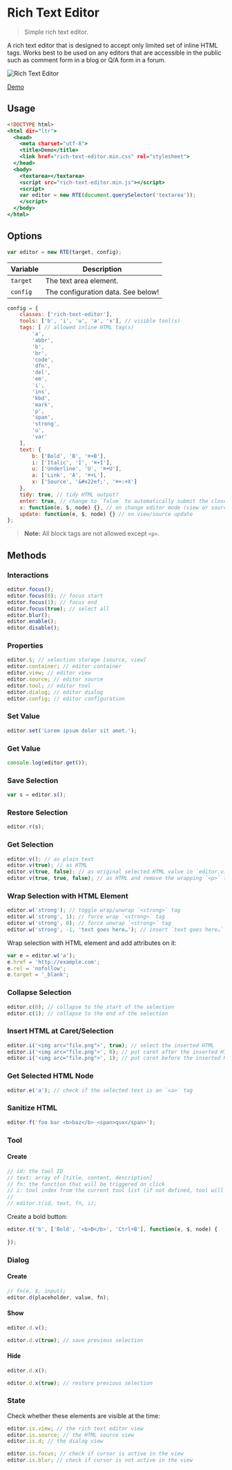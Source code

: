 Rich Text Editor
================

> Simple rich text editor.

A rich text editor that is designed to accept only limited set of inline HTML tags. Works best to be used on any editors that are accessible in the public such as comment form in a blog or Q/A form in a forum.

![Rich Text Editor](https://cloud.githubusercontent.com/assets/1669261/26141683/48b2ec6a-3b07-11e7-9173-5a1f002c5441.gif)

[Demo](http://tovic.github.io/rich-text-editor "View Demo")

Usage
-----

~~~ .html
<!DOCTYPE html>
<html dir="ltr">
  <head>
    <meta charset="utf-8">
    <title>Demo</title>
    <link href="rich-text-editor.min.css" rel="stylesheet">
  </head>
  <body>
    <textarea></textarea>
    <script src="rich-text-editor.min.js"></script>
    <script>
    var editor = new RTE(document.querySelector('textarea'));
    </script>
  </body>
</html>
~~~

Options
-------

~~~ .js
var editor = new RTE(target, config);
~~~

Variable | Description
-------- | -----------
`target` | The text area element.
`config` | The configuration data. See below!

~~~ .js
config = {
    classes: ['rich-text-editor'],
    tools: ['b', 'i', 'u', 'a', 'x'], // visible tool(s)
    tags: [ // allowed inline HTML tag(s)
        'a',
        'abbr',
        'b',
        'br',
        'code',
        'dfn',
        'del',
        'em',
        'i',
        'ins',
        'kbd',
        'mark',
        'p',
        'span',
        'strong',
        'u',
        'var'
    ],
    text: {
        b: ['Bold', 'B', '⌘+B'],
        i: ['Italic', 'I', '⌘+I'],
        u: ['Underline', 'U', '⌘+U'],
        a: ['Link', 'A', '⌘+L'],
        x: ['Source', '&#x22ef;', '⌘+⇧+X']
    },
    tidy: true, // tidy HTML output?
    enter: true, // change to `false` to automatically submit the closest form on enter key press
    x: function(e, $, node) {}, // on change editor mode (view or source)
    update: function(e, $, node) {} // on view/source update
};
~~~

> **Note:** All block tags are not allowed except `<p>`.

Methods
-------

### Interactions

~~~ .js
editor.focus();
editor.focus(0); // focus start
editor.focus(1); // focus end
editor.focus(true); // select all
editor.blur();
editor.enable();
editor.disable();
~~~

### Properties

~~~ .js
editor.$; // selection storage [source, view]
editor.container; // editor container
editor.view; // editor view
editor.source; // editor source
editor.tool; // editor tool
editor.dialog; // editor dialog
editor.config; // editor configuration
~~~

### Set Value

~~~ .js
editor.set('Lorem ipsum dolor sit amet.');
~~~

### Get Value

~~~ .js
console.log(editor.get());
~~~

### Save Selection

~~~ .js
var s = editor.s();
~~~

### Restore Selection

~~~ .js
editor.r(s);
~~~

### Get Selection

~~~ .js
editor.v(); // as plain text
editor.v(true); // as HTML
editor.v(true, false); // as original selected HTML value in `editor.view`
editor.v(true, true, false); // as HTML and remove the wrapping `<p>` tag
~~~

### Wrap Selection with HTML Element

~~~ .js
editor.w('strong'); // toggle wrap/unwrap `<strong>` tag
editor.w('strong', 1); // force wrap `<strong>` tag
editor.w('strong', 0); // force unwrap `<strong>` tag
editor.w('strong', -1, 'text goes here…'); // insert `text goes here…` text if no text was selected
~~~

Wrap selection with HTML element and add attributes on it:

~~~ .js
var e = editor.w('a');
e.href = 'http://example.com';
e.rel = 'nofollow';
e.target = '_blank';
~~~

### Collapse Selection

~~~ .js
editor.c(0); // collapse to the start of the selection
editor.c(1); // collapse to the end of the selection
~~~

### Insert HTML at Caret/Selection

~~~ .js
editor.i('<img arc="file.png">', true); // select the inserted HTML
editor.i('<img arc="file.png">', 0); // put caret after the inserted HTML (insert before caret)
editor.i('<img arc="file.png">', 1); // put caret before the inserted HTML (insert after caret)
~~~

### Get Selected HTML Node

~~~ .js
editor.e('a'); // check if the selected text is an `<a>` tag
~~~

### Sanitize HTML

~~~ .js
editor.f('foo bar <b>baz</b> <span>qux</span>');
~~~

### Tool

#### Create

~~~ .js
// id: the tool ID
// text: array of [title, content, description]
// fn: the function that will be triggered on click
// i: tool index from the current tool list (if not defined, tool will be put at the end of the list)
//
// editor.t(id, text, fn, i);
~~~

Create a bold button:

~~~ .js
editor.t('b', ['Bold', '<b>B</b>', 'Ctrl+B'], function(e, $, node) {
    
});
~~~

### Dialog

#### Create

~~~ .js
// fn(e, $, input);
editor.d(placeholder, value, fn);
~~~

#### Show

~~~ .js
editor.d.v();
~~~

~~~ .js
editor.d.v(true); // save previous selection
~~~

#### Hide

~~~ .js
editor.d.x();
~~~

~~~ .js
editor.d.x(true); // restore previous selection
~~~

### State

Check whether these elements are visible at the time:

~~~ .js
editor.is.view; // the rich text editor view
editor.is.source; // the HTML source view
editor.is.d; // the dialog view
~~~

~~~ .js
editor.is.focus; // check if cursor is active in the view
editor.is.blur; // check if cursor is not active in the view
~~~